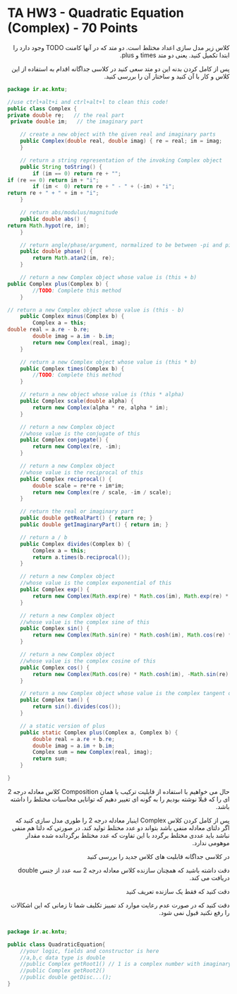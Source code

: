 # TA HW3 - Quadratic Equation (Complex) - 70 Points

<div dir="rtl" align="right">
  
کلاس زیر مدل سازی اعداد مختلط است. دو متد که در آنها کامنت TODO وجود دارد را ابتدا تکمیل کنید. یعنی دو متد times و plus.

پس از کامل کردن بدنه این دو متد سعی کنید در کلاسی جداگانه اقدام به استفاده از این کلاس و کار با آن کنید و ساختار آن را بررسی کنید.


</div>



```java
package ir.ac.kntu;

//use ctrl+alt+i and ctrl+alt+l to clean this code!
public class Complex {
private double re;   // the real part
 private double im;   // the imaginary part

    // create a new object with the given real and imaginary parts
    public Complex(double real, double imag) { re = real; im = imag;
    }

    // return a string representation of the invoking Complex object
    public String toString() {
        if (im == 0) return re + "";
if (re == 0) return im + "i";
        if (im <  0) return re + " - " + (-im) + "i";
return re + " + " + im + "i";
    }

    // return abs/modulus/magnitude
    public double abs() {
return Math.hypot(re, im);
    }

    // return angle/phase/argument, normalized to be between -pi and pi
    public double phase() {
        return Math.atan2(im, re);
    }

    // return a new Complex object whose value is (this + b)
public Complex plus(Complex b) {
        //TODO: Complete this method
    }

// return a new Complex object whose value is (this - b)
    public Complex minus(Complex b) {
        Complex a = this;
double real = a.re - b.re;
        double imag = a.im - b.im;
        return new Complex(real, imag);
    }

    // return a new Complex object whose value is (this * b)
    public Complex times(Complex b) {
        //TODO: Complete this method
    }

    // return a new object whose value is (this * alpha)
    public Complex scale(double alpha) {
        return new Complex(alpha * re, alpha * im);
    }

    // return a new Complex object 
    //whose value is the conjugate of this
    public Complex conjugate() {
        return new Complex(re, -im);
    }

    // return a new Complex object 
    //whose value is the reciprocal of this
    public Complex reciprocal() {
        double scale = re*re + im*im;
        return new Complex(re / scale, -im / scale);
    }

    // return the real or imaginary part
    public double getRealPart() { return re; }
    public double getImaginaryPart() { return im; }

    // return a / b
    public Complex divides(Complex b) {
        Complex a = this;
        return a.times(b.reciprocal());
    }

    // return a new Complex object 
    //whose value is the complex exponential of this
    public Complex exp() {
        return new Complex(Math.exp(re) * Math.cos(im), Math.exp(re) * Math.sin(im));
    }

    // return a new Complex object 
    //whose value is the complex sine of this
    public Complex sin() {
        return new Complex(Math.sin(re) * Math.cosh(im), Math.cos(re) * Math.sinh(im));
    }

    // return a new Complex object 
    //whose value is the complex cosine of this
    public Complex cos() {
        return new Complex(Math.cos(re) * Math.cosh(im), -Math.sin(re) * Math.sinh(im));
    }

    // return a new Complex object whose value is the complex tangent of this
    public Complex tan() {
        return sin().divides(cos());
    }

    // a static version of plus
    public static Complex plus(Complex a, Complex b) {
        double real = a.re + b.re;
        double imag = a.im + b.im;
        Complex sum = new Complex(real, imag);
        return sum;
    }

}
```

<div dir="rtl" align="right">

حال می خواهیم با استفاده از قابلیت ترکیب یا همان Composition کلاس معادله درجه 2 ای را که قبلا نوشته بودیم را به گونه ای تغییر دهیم که توانایی محاسبات مختلط را داشته باشد.

پس از کامل کردن کلاس Complex اینبار معادله درجه 2 را طوری مدل سازی کنید که اگر دلتای معادله منفی باشد بتواند دو عدد مختلط تولید کند. در صورتی که دلتا هم منفی نباشد باید عددی مختلط برگردد با این تفاوت که عدد مختلط برگردانده شده مقدار موهومی ندارد.

در کلاسی جداگانه قابلیت های کلاس جدید را بررسی کنید
  
</div>

<div dir="rtl" align="right">
دقت داشته باشید که همچنان سازنده کلاس معادله درجه 2 سه عدد از جنس double دریافت می کند.  
  
  دقت کنید که فقط یک سازنده تعریف کنید
  
  دقت کنید که در صورت عدم رعایت موارد کد تمییز تکلیف شما تا زمانی که این اشکالات را رفع نکنید قبول نمی شود.
</div>

```java

package ir.ac.kntu;

public class QuadraticEquation{
    //your logic, fields and constructor is here
    //a,b,c data type is double
    //public Complex getRoot1() // 1 is a complex number with imaginary part zero.
    //public Complex getRoot2()
    //public double getDisc...();
}
```
